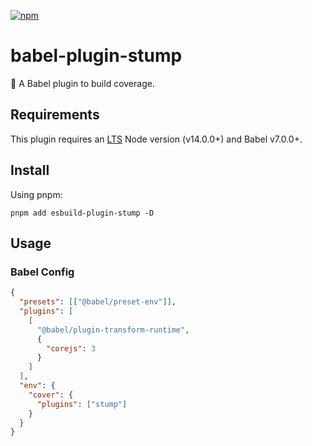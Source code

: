 [npm]: https://img.shields.io/npm/v/babel-plugin-stump
[npm-url]: https://www.npmjs.com/package/babel-plugin-stump

[![npm][npm]][npm-url]

# babel-plugin-stump

🍣 A Babel plugin to build coverage.

## Requirements

This plugin requires an [LTS](https://github.com/nodejs/Release) Node version (v14.0.0+) and Babel v7.0.0+.

## Install

Using pnpm:

```console
pnpm add esbuild-plugin-stump -D
```

## Usage

### Babel Config

```json
{
  "presets": [["@babel/preset-env"]],
  "plugins": [
    [
      "@babel/plugin-transform-runtime",
      {
        "corejs": 3
      }
    ]
  ],
  "env": {
    "cover": {
      "plugins": ["stump"]
    }
  }
}
```
